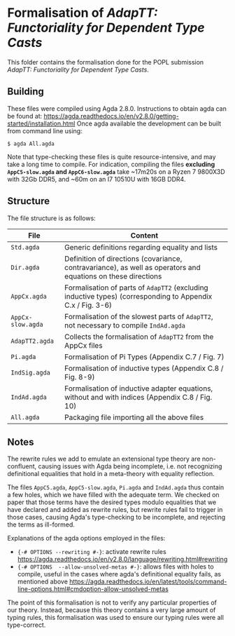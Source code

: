 # Formalisation of *AdapTT: Functoriality for Dependent Type Casts*

This folder contains the formalisation done for the POPL submission *AdapTT: Functoriality for Dependent Type Casts*.

## Building

These files were compiled using Agda 2.8.0.
Instructions to obtain agda can be found at: https://agda.readthedocs.io/en/v2.8.0/getting-started/installation.html
Once agda available the development can be built from command line using:

```
$ agda All.agda
```

Note that type-checking these files is quite resource-intensive, and may take a long time to compile.
For indication, compiling the files **excluding `AppC5-slow.agda` and `AppC6-slow.agda`** take ~17m20s on a Ryzen 7 9800X3D with 32Gb DDR5, and ~60m on an I7 10510U with 16GB DDR4.

## Structure

The file structure is as follows:

| File | Content |
|------|---------|
| `Std.agda`       | Generic definitions regarding equality and lists
| `Dir.agda`       | Definition of directions (covariance, contravariance), as well as operators and equations on these directions
| `AppCx.agda`     | Formalisation of parts of `AdapTT2` (excluding inductive types) (corresponding to Appendix C.x / Fig. 3-6)
| `AppCx-slow.agda`| Formalisation of the slowest parts of `AdapTT2`, not necessary to compile `IndAd.agda`
| `AdapTT2.agda`   | Collects the formalisation of `AdapTT2` from the AppCx files
| `Pi.agda`        | Formalisation of Pi Types (Appendix C.7 / Fig. 7)
| `IndSig.agda`    | Formalisation of inductive types (Appendix C.8 / Fig. 8-9)
| `IndAd.agda`     | Formalisation of inductive adapter equations, without and with indices (Appendix C.8 / Fig. 10)
| `All.agda`       | Packaging file importing all the above files

## Notes

The rewrite rules we add to emulate an extensional type theory are non-confluent, causing issues with Agda being incomplete, i.e. not recognizing definitional equalities that hold in a meta-theory with equality reflection.

The files `AppC5.agda`, `AppC5-slow.agda`, `Pi.agda` and `IndAd.agda` thus contain a few holes, which we have filled with the adequate term. We checked on paper that those terms have the desired types modulo equalities that we have declared and added as rewrite rules, but rewrite rules fail to trigger in those cases, causing Agda's type-checking to be incomplete, and rejecting the terms as ill-formed.

Explanations of the agda options employed in the files:
- `{-# OPTIONS --rewriting #-}`: activate rewrite rules https://agda.readthedocs.io/en/v2.8.0/language/rewriting.html#rewriting
- `{-# OPTIONS  --allow-unsolved-metas #-}`: allows files with holes to compile, useful in the cases where agda's definitional equality fails, as mentioned above https://agda.readthedocs.io/en/latest/tools/command-line-options.html#cmdoption-allow-unsolved-metas

The point of this formalisation is not to verify any particular properties of our theory. Instead, because this theory contains a very large amount of typing rules, this formalisation was used to ensure our typing rules were all type-correct.